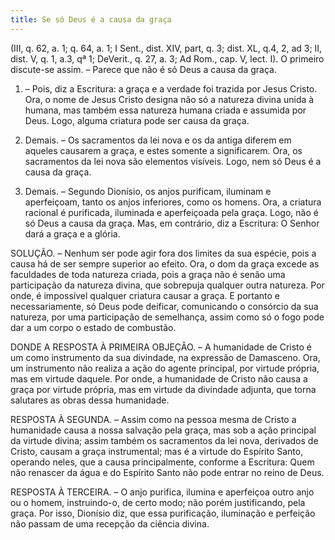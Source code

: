 ```yaml
---
title: Se só Deus é a causa da graça
---
```


(III, q. 62, a. 1; q. 64, a. 1; I Sent., dist. XIV, part, q. 3; dist. XL, q.4, 2, ad 3; II, dist. V, q. 1, a.3, qª 1; DeVerit., q. 27, a. 3; Ad Rom., cap. V, lect. I).
  O primeiro discute-se assim. – Parece que não é só Deus a causa da graça.  

1. – Pois, diz a Escritura: a graça e a verdade foi trazida por Jesus Cristo. Ora, o nome de Jesus Cristo designa não só a natureza divina unida à humana, mas também essa natureza humana criada e assumida por Deus. Logo, alguma criatura pode ser causa da graça.  

2. Demais. – Os sacramentos da lei nova e os da antiga diferem em aqueles causarem a graça, e estes somente a significarem. Ora, os sacramentos da lei nova são elementos visíveis. Logo, nem só Deus é a causa da graça.  

3. Demais. – Segundo Dionísio, os anjos purificam, iluminam e aperfeiçoam, tanto os anjos inferiores, como os homens. Ora, a criatura racional é purificada, iluminada e aperfeiçoada pela graça. Logo, não é só Deus a causa da graça.  Mas, em contrário, diz a Escritura: O Senhor dará a graça e a glória.  

SOLUÇÃO. – Nenhum ser pode agir fora dos limites da sua espécie, pois a causa há de ser sempre superior ao efeito. Ora, o dom da graça excede as faculdades de toda natureza criada, pois a graça não é senão uma participação da natureza divina, que sobrepuja qualquer outra natureza. Por onde, é impossível qualquer criatura causar a graça. E portanto e necessariamente, só Deus pode deificar, comunicando o consórcio da sua natureza, por uma participação de semelhança, assim como só o fogo pode dar a um corpo o estado de combustão.  

DONDE A RESPOSTA À PRIMEIRA OBJEÇÃO. – A humanidade de Cristo é um como instrumento da sua divindade, na expressão de Damasceno. Ora, um instrumento não realiza a ação do agente principal, por virtude própria, mas em virtude daquele. Por onde, a humanidade de Cristo não causa a graça por virtude própria, mas em virtude da divindade adjunta, que torna salutares as obras dessa humanidade.  

RESPOSTA À SEGUNDA. – Assim como na pessoa mesma de Cristo a humanidade causa a nossa salvação pela graça, mas sob a ação principal da virtude divina; assim também os sacramentos da lei nova, derivados de Cristo, causam a graça instrumental; mas é a virtude do Espírito Santo, operando neles, que a causa principalmente, conforme a Escritura: Quem não renascer da água e do Espírito Santo não pode entrar no reino de Deus.  

RESPOSTA À TERCEIRA. – O anjo purifica, ilumina e aperfeiçoa outro anjo ou o homem, instruindo-o, de certo modo; não porém justificando, pela graça. Por isso, Dionísio diz, que essa purificação, iluminação e perfeição não passam de uma recepção da ciência divina.